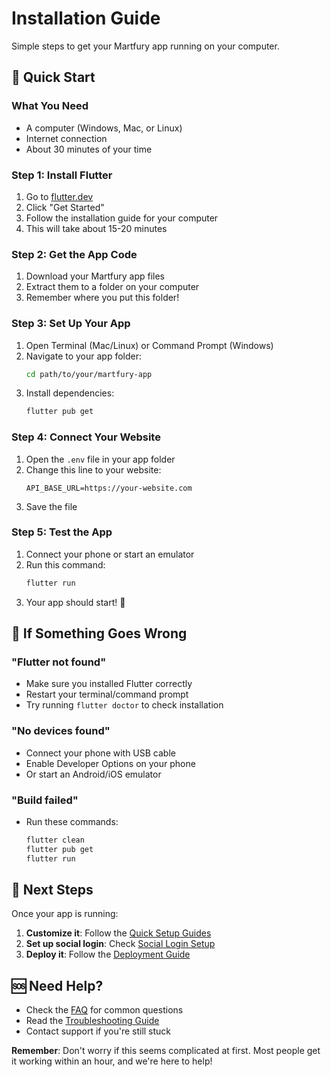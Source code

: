 # Installation Guide

Simple steps to get your Martfury app running on your computer.

## 🚀 Quick Start

### What You Need
- A computer (Windows, Mac, or Linux)
- Internet connection
- About 30 minutes of your time

### Step 1: Install Flutter
1. Go to [flutter.dev](https://flutter.dev)
2. Click "Get Started"
3. Follow the installation guide for your computer
4. This will take about 15-20 minutes

### Step 2: Get the App Code
1. Download your Martfury app files
2. Extract them to a folder on your computer
3. Remember where you put this folder!

### Step 3: Set Up Your App
1. Open Terminal (Mac/Linux) or Command Prompt (Windows)
2. Navigate to your app folder:
   ```bash
   cd path/to/your/martfury-app
   ```
3. Install dependencies:
   ```bash
   flutter pub get
   ```

### Step 4: Connect Your Website
1. Open the `.env` file in your app folder
2. Change this line to your website:
   ```
   API_BASE_URL=https://your-website.com
   ```
3. Save the file

### Step 5: Test the App
1. Connect your phone or start an emulator
2. Run this command:
   ```bash
   flutter run
   ```
3. Your app should start! 🎉

## 🔧 If Something Goes Wrong

### "Flutter not found"
- Make sure you installed Flutter correctly
- Restart your terminal/command prompt
- Try running `flutter doctor` to check installation

### "No devices found"
- Connect your phone with USB cable
- Enable Developer Options on your phone
- Or start an Android/iOS emulator

### "Build failed"
- Run these commands:
  ```bash
  flutter clean
  flutter pub get
  flutter run
  ```

## 📱 Next Steps

Once your app is running:
1. **Customize it**: Follow the [Quick Setup Guides](01_theme_colors.md)
2. **Set up social login**: Check [Social Login Setup](12_twitter_login_setup.md)
3. **Deploy it**: Follow the [Deployment Guide](09_deploying_app.md)

## 🆘 Need Help?

- Check the [FAQ](faq.md) for common questions
- Read the [Troubleshooting Guide](troubleshooting.md)
- Contact support if you're still stuck

**Remember**: Don't worry if this seems complicated at first. Most people get it working within an hour, and we're here to help!
